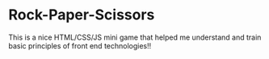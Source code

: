 # Rock-Paper-Scissors

This is a nice HTML/CSS/JS mini game that helped me understand and train basic principles of front end technologies!!
